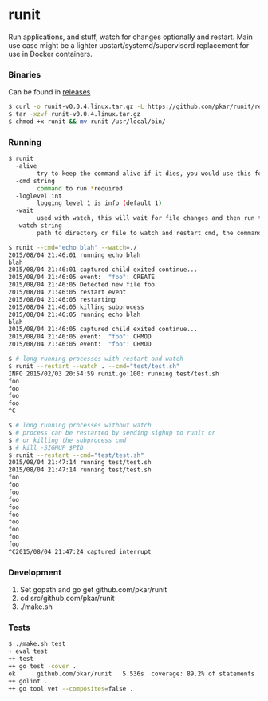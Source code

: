 # runit

Run applications, and stuff, watch for changes optionally and restart.
Main use case might be a lighter upstart/systemd/supervisord replacement
for use in Docker containers.

### Binaries

Can be found in [releases](https://github.com/pkar/runit/releases)

```bash
$ curl -o runit-v0.0.4.linux.tar.gz -L https://github.com/pkar/runit/releases/download/v0.0.4/runit-v0.0.4.linux.tar.gz
$ tar -xzvf runit-v0.0.4.linux.tar.gz
$ chmod +x runit && mv runit /usr/local/bin/
```

### Running

```bash
$ runit
  -alive
    	try to keep the command alive if it dies, you would use this for long running services like a server *optional
  -cmd string
    	command to run *required
  -loglevel int
    	logging level 1 is info (default 1)
  -wait
    	used with watch, this will wait for file changes and then run the cmd given *optional
  -watch string
    	path to directory or file to watch and restart cmd, the command will be run on startup unless wait is specified *optional

$ runit --cmd="echo blah" --watch=./
2015/08/04 21:46:01 running echo blah
blah
2015/08/04 21:46:01 captured child exited continue...
2015/08/04 21:46:05 event:  "foo": CREATE
2015/08/04 21:46:05 Detected new file foo
2015/08/04 21:46:05 restart event
2015/08/04 21:46:05 restarting
2015/08/04 21:46:05 killing subprocess
2015/08/04 21:46:05 running echo blah
blah
2015/08/04 21:46:05 captured child exited continue...
2015/08/04 21:46:05 event:  "foo": CHMOD
2015/08/04 21:46:05 event:  "foo": CHMOD

$ # long running processes with restart and watch
$ runit --restart --watch . --cmd="test/test.sh"
INFO 2015/02/03 20:54:59 runit.go:100: running test/test.sh
foo
foo
foo
foo
^C

$ # long running processes without watch
$ # process can be restarted by sending sighup to runit or
$ # or killing the subprocess cmd
$ # kill -SIGHUP $PID
$ runit --restart --cmd="test/test.sh"
2015/08/04 21:47:14 running test/test.sh
2015/08/04 21:47:14 running test/test.sh
foo
foo
foo
foo
foo
foo
foo
foo
foo
foo
^C2015/08/04 21:47:24 captured interrupt
```

### Development

1. Set gopath and go get github.com/pkar/runit
2. cd src/github.com/pkar/runit
3. ./make.sh <command>

### Tests

```bash
$ ./make.sh test
+ eval test
++ test
++ go test -cover .
ok  	github.com/pkar/runit	5.536s	coverage: 89.2% of statements
++ golint .
++ go tool vet --composites=false .
```
